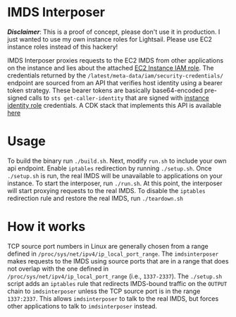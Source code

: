 # IMDS Interposer

***Disclaimer***: This is a proof of concept, please don't use it in production. I just wanted to use my own instance roles for Lightsail. Please use EC2 instance roles instead of this hackery! 

IMDS Interposer proxies requests to the EC2 IMDS from other applications on the instance and lies about the attached [EC2 Instance IAM role](https://docs.aws.amazon.com/AWSEC2/latest/UserGuide/iam-roles-for-amazon-ec2.html). The credentials returned by the `/latest/meta-data/iam/security-credentials/` endpoint are sourced from an API that verifies host identity using a bearer token strategy. These bearer tokens are basically base64-encoded pre-signed calls to `sts get-caller-identity` that are signed with [instance identity role](https://docs.aws.amazon.com/AWSEC2/latest/UserGuide/ec2-instance-identity-roles.html) credentials. A CDK stack that implements this API is available [here](https://github.com/danscofield/hicred)

# Usage
To build the binary run `./build.sh`. Next, modify `run.sh` to include your own api endpoint. Enable `iptables` redirection by running `./setup.sh`. Once `./setup.sh` is run, the real IMDS will be unavailable to applications on your instance. To start the interposer, run `./run.sh`. At this point, the interposer will start proxying requests to the real IMDS. To disable the `iptables` redirection rule and restore the real IMDS, run `./teardown.sh`

# How it works

TCP source port numbers in Linux are generally chosen from a range defined in `/proc/sys/net/ipv4/ip_local_port_range`. The `imdsinterposer` makes requests to the IMDS using source ports that are in a range that does not overlap with the one defined in `/proc/sys/net/ipv4/ip_local_port_range` (i.e., `1337-2337`). The `./setup.sh` script adds an `iptables` rule that redirects IMDS-bound traffic on the `OUTPUT` chain to `imdsinterposer` unless the TCP source port is in the range `1337:2337`. This allows `imdsinterposer` to talk to the real IMDS, but forces other applications to talk to `imdsinterposer` instead.

